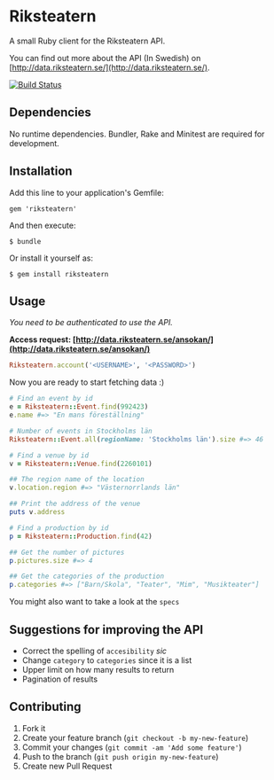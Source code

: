 # Riksteatern

A small Ruby client for the Riksteatern API.

You can find out more about the API (In Swedish) on [http://data.riksteatern.se/](http://data.riksteatern.se/).

[![Build Status](https://travis-ci.org/peterhellberg/riksteatern.png?branch=master)](https://travis-ci.org/peterhellberg/riksteatern)

## Dependencies

No runtime dependencies. Bundler, Rake and Minitest are required for development.

## Installation

Add this line to your application's Gemfile:

    gem 'riksteatern'

And then execute:

    $ bundle

Or install it yourself as:

    $ gem install riksteatern

## Usage

*You need to be authenticated to use the API.*

**Access request: [http://data.riksteatern.se/ansokan/](http://data.riksteatern.se/ansokan/)**

```ruby
Riksteatern.account('<USERNAME>', '<PASSWORD>')
```

Now you are ready to start fetching data :)

```ruby
# Find an event by id
e = Riksteatern::Event.find(992423)
e.name #=> "En mans föreställning"

# Number of events in Stockholms län
Riksteatern::Event.all(regionName: 'Stockholms län').size #=> 46

# Find a venue by id
v = Riksteatern::Venue.find(2260101)

## The region name of the location
v.location.region #=> "Västernorrlands län"

## Print the address of the venue
puts v.address

# Find a production by id
p = Riksteatern::Production.find(42)

## Get the number of pictures
p.pictures.size #=> 4

## Get the categories of the production
p.categories #=> ["Barn/Skola", "Teater", "Mim", "Musikteater"]
```

You might also want to take a look at the `specs`

## Suggestions for improving the API

 * Correct the spelling of `accesibility` *sic*
 * Change `category` to `categories` since it is a list
 * Upper limit on how many results to return
 * Pagination of results

## Contributing

1. Fork it
2. Create your feature branch (`git checkout -b my-new-feature`)
3. Commit your changes (`git commit -am 'Add some feature'`)
4. Push to the branch (`git push origin my-new-feature`)
5. Create new Pull Request
